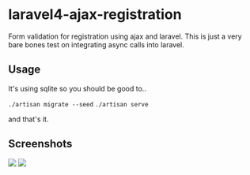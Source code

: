 laravel4-ajax-registration
==========================

Form validation for registration using ajax and laravel. This is just a very bare bones test on integrating async calls into laravel.

Usage
-----
It's using sqlite so you should be good to..

`./artisan migrate --seed`
`./artisan serve`

 and that's it. 

Screenshots
-----------

<img src="http://i.imgur.com/3hmIaFj.png">
<img src="http://i.imgur.com/bgX8Vdq.png">

